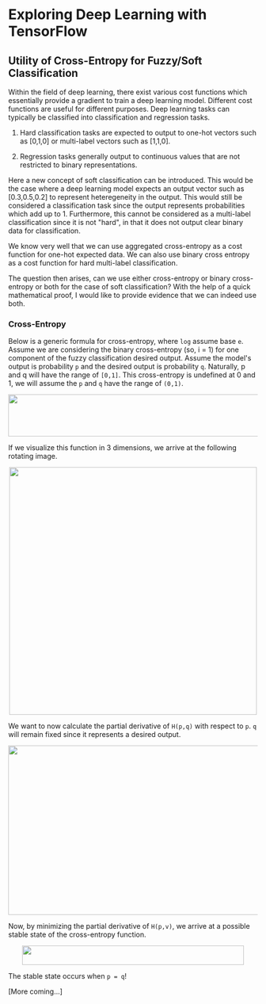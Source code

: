# Exploring Deep Learning with TensorFlow

## Utility of Cross-Entropy for Fuzzy/Soft Classification

Within the field of deep learning, there exist various cost functions which essentially provide a gradient to train a deep learning model. Different cost functions are useful for different purposes. Deep learning tasks can typically be classified into classification and regression tasks.

1. Hard classification tasks are expected to output to one-hot vectors such as [0,1,0] or multi-label vectors such as [1,1,0].

2. Regression tasks generally output to continuous values that are not restricted to binary representations.

Here a new concept of soft classification can be introduced. This would be the case where a deep learning model expects an output vector such as [0.3,0.5,0.2] to represent heteregeneity in the output. This would still be considered a classification task since the output represents probabilities which add up to 1. Furthermore, this cannot be considered as a multi-label classification since it is not "hard", in that it does not output clear binary data for classification.

We know very well that we can use aggregated cross-entropy as a cost function for one-hot expected data. We can also use binary cross entropy as a cost function for hard multi-label classification.

The question then arises, can we use either cross-entropy or binary cross-entropy or both for the case of soft classification? With the help of a quick mathematical proof, I would like to provide evidence that we can indeed use both.

### Cross-Entropy

Below is a generic formula for cross-entropy, where `log` assume base `e`. Assume we are considering the binary cross-entropy (so, i = 1) for one component of the fuzzy classification desired output. Assume the model's output is probability `p` and the desired output is probability `q`. Naturally, p and q will have the range of `[0,1]`. This cross-entropy is undefined at 0 and 1, we will assume the `p` and `q` have the range of `(0,1)`.

<p align="center"><img src="https://rawgit.com/in	git@github.com:AtreyaSh/deepUnlearning/None/svgs/d2a9f9a7e8d39592ff0b795fd716718b.svg?invert_in_darkmode" align=middle width=609.6255pt height=84.84168pt/></p>

If we visualize this function in 3 dimensions, we arrive at the following rotating image.

<p align = "center">
<img src = "/crossEntropy.gif" width = 500>
</p>

We want to now calculate the partial derivative of `H(p,q)` with respect to `p`. `q` will remain fixed since it represents a desired output.

<p align="center"><img src="https://rawgit.com/in	git@github.com:AtreyaSh/deepUnlearning/None/svgs/535e417811d64023c9719eae5e66fd3e.svg?invert_in_darkmode" align=middle width=656.3337pt height=342.04994999999997pt/></p>

Now, by minimizing the partial derivative of `H(p,v)`, we arrive at a possible stable state of the cross-entropy function.

<p align="center"><img src="https://rawgit.com/in	git@github.com:AtreyaSh/deepUnlearning/None/svgs/ecce6cb739501abf291c2a1ed07b5260.svg?invert_in_darkmode" align=middle width=448.32809999999995pt height=38.773514999999996pt/></p>

The stable state occurs when `p = q`!

[More coming...]
